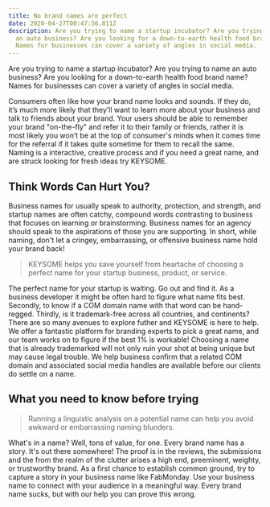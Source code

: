 ```yaml
---
title: No brand names are perfect
date: 2020-04-27T00:47:56.811Z
description: Are you trying to name a startup incubator? Are you trying to name
  an auto business? Are you looking for a down-to-earth health food brand name?
  Names for businesses can cover a variety of angles in social media.
---
```

Are you trying to name a startup incubator? Are you trying to name an auto business? Are you looking for a down-to-earth health food brand name? Names for businesses can cover a variety of angles in social media.

Consumers often like how your brand name looks and sounds. If they do, it’s much more likely that they’ll want to learn more about your business and talk to friends about your brand. Your users should be able to remember your brand "on-the-fly" and refer it to their family or friends, rather it is most likely you won’t be at the top of consumer's minds when it comes time for the referral if it takes quite sometime for them to recall the same. Naming is a interactive, creative process and if you need a great name, and are struck looking for fresh ideas try KEYSOME. 

## Think Words Can Hurt You?

 Business names for usually speak to authority, protection, and strength, and startup names are often catchy, compound words contrasting to business that focuses on learning or brainstorming. Business names for an agency should speak to the aspirations of those you are supporting. In short, while naming, don't let a cringey, embarrassing, or offensive business name hold your brand back! 

> KEYSOME helps you save yourself from heartache of choosing a perfect name for your startup business, product, or service. 

The perfect name for your startup is waiting. Go out and find it. As a business developer it might be often hard to figure what name fits best. Secondly, to know if a COM domain name with that word can be hand-regged. Thirdly, is it trademark-free across all countries, and continents? There are so many avenues to explore futher and KEYSOME is here to help. We offer a fantastic platform for branding experts to pick a great name, and our team works on to figure if the best 1% is workable! Choosing a name that is already trademarked will not only ruin your shot at being unique but may cause legal trouble. We help business confirm that a related COM domain and associated social media handles are available before our clients do settle on a name.

## What you need to know before trying

> Running a linguistic analysis on a potential name can help you avoid awkward or embarrassing naming blunders.

What's in a name? Well, tons of value, for one. Every brand name has a story. It's out there somewhere! The proof is in the reviews, the submissions and the from the realm of the clutter arises a high end, preeminent, weighty, or trustworthy brand. As a first chance to establish common ground, try to capture a story in your business name like FabMonday. Use your business name to connect with your audience in a meaningful way. Every brand name sucks, but with our help you can prove this wrong.